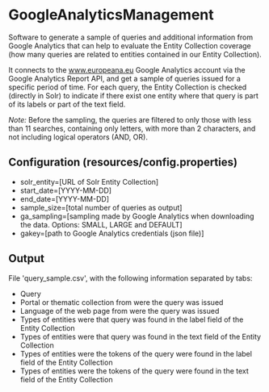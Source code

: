 # GoogleAnalyticsManagement

Software to generate a sample of queries and additional information from Google Analytics that can help to evaluate the Entity Collection coverage (how many queries are related to entities contained in our Entity Collection).

It connects to the www.europeana.eu Google Analytics account via the Google Analytics Report API, and get a sample of queries issued for a specific period of time. For each query, the Entity Collection is checked (directly in Solr) to indicate if there exist one entity where that query is part of its labels or part of the text field. 

*Note:* Before the sampling, the queries are filtered to only those with less than 11 searches, containing only letters, with more than 2 characters, and not including logical operators (AND, OR).

## Configuration (resources/config.properties)
* solr_entity=[URL of Solr Entity Collection]
* start_date=[YYYY-MM-DD]
* end_date=[YYYY-MM-DD] 
* sample_size=[total number of queries as output]
* ga_sampling=[sampling made by Google Analytics when downloading the data. Options: SMALL, LARGE and DEFAULT]
* gakey=[path to Google Analytics credentials (json file)] 

## Output
File 'query_sample.csv', with the following information separated by tabs:
* Query
* Portal or thematic collection from were the query was issued
* Language of the web page from were the query was issued
* Types of entities were that query was found in the label field of the Entity Collection
* Types of entities were that query was found in the text field of the Entity Collection
* Types of entities were the tokens of the query were found in the label field of the Entity Collection
* Types of entities were the tokens of the query were found in the text field of the Entity Collection